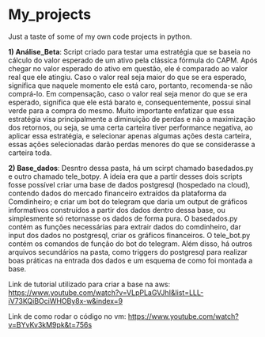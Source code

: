 # My_projects
Just a taste of some of my own code projects in python.

**1) Análise_Beta**: Script criado para testar uma estratégia que se baseia no cálculo do valor esperado de um ativo pela clássica fórmula do CAPM.
Após chegar no valor esperado do ativo em questão, ele é comparado ao valor real que ele atingiu. Caso o valor real seja maior do que se era esperado, significa que naquele momento ele está caro, portanto, recomenda-se não comprá-lo. Em compensação, caso o valor real seja menor do que se era esperado, significa que ele está barato e, consequentemente, possui sinal verde para a compra do mesmo.
Muito importante enfatizar que essa estratégia visa principalmente a diminuição de perdas e não a maximização dos retornos, ou seja, se uma certa carteira tiver performance negativa, ao aplicar essa estratégia, e selecionar apenas algumas ações desta carteira, essas ações selecionadas darão perdas menores do que se considerasse a carteira toda.


**2) Base_dados**: Desntro dessa pasta, há um scirpt chamado basedados.py e outro chamado tele_botpy. A ideia era que a partir desses dois scripts fosse possível criar uma base de dados postgresql (hospedado na cloud), contendo dados do mercado financeiro extraídos da plataforma da Comdinheiro; e criar um bot do telegram que daria um output de gráficos informativos construídos a partir dos dados dentro dessa base, ou simplesmente só retornasse os dados de forma pura.
O basedados.py contém as funções necessárias para extrair dados do comdinheiro, dar input dos dados no postgresql, criar os gráficos financeiros.
O tele_bot.py contém os comandos de função do bot do telegram.
Além disso, há outros arquivos secundários na pasta, como triggers do postgresql para realizar boas práticas na entrada dos dados e um esquema de como foi montada a base.

Link de tutorial utilizado para criar a base na aws: https://www.youtube.com/watch?v=VLpPLaGVJhI&list=LLL-iV73KQiBOciWHOBy8x-w&index=9

Link de como rodar o código no vm: https://www.youtube.com/watch?v=BYvKv3kM9pk&t=756s
